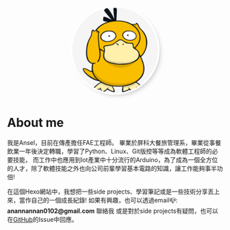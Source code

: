 
<p align="center">
  <img src="test.jpg" alt="avatar" width="200" style="margin-bottom: 6px; border-radius: 50%;
  border: 4px #ffffff solid;
  box-shadow: 6px 6px 10px -4px rgba(189,189,189,0.75);
  -webkit-box-shadow: 6px 6px 10px -4px rgba(189,189,189,0.75);
  -moz-box-shadow: 6px 6px 10px -4px rgba(189,189,189,0.75);"/>
</p>

# About me

我是Ansel，目前在傳產擔任FAE工程師。
畢業於屏科大餐旅管理系，畢業從事餐飲業一年後決定轉職，學習了Python、Linux、Git版控等等成為軟體工程師的必要技能，
而工作中也應用到Iot產業中十分流行的Arduino，為了成為一個全方位的人才，除了軟體技能之外也向公司前輩學習基本電路的知識，讓工作能夠事半功倍!

在這個Hexo網站中，我想把一些side projects、學習筆記或是一些技術分享丟上來，當作自己的一個成長紀錄!
如果有興趣，也可以透過email📪: __anannannan0102@gmail.com__ 聯絡我
或是對於side projects有疑問，也可以在[GitHub](https://github.com/AnselCh)的Issue中回應。
